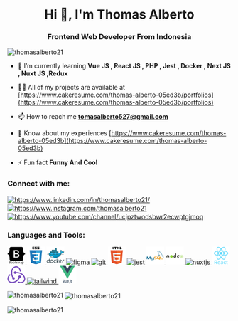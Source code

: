 <h1 align="center">Hi 👋, I'm Thomas Alberto</h1>
<h3 align="center">Frontend Web Developer From Indonesia</h3>

<p align="left"> <img src="https://komarev.com/ghpvc/?username=thomasalberto21&label=Profile%20views&color=0e75b6&style=flat" alt="thomasalberto21" /> </p>


- 🌱 I’m currently learning **Vue JS , React JS , PHP , Jest , Docker , Next JS , Nuxt JS ,Redux**

- 👨‍💻 All of my projects are available at [https://www.cakeresume.com/thomas-alberto-05ed3b/portfolios](https://www.cakeresume.com/thomas-alberto-05ed3b/portfolios)

- 📫 How to reach me **tomasalberto527@gmail.com**

- 📄 Know about my experiences [https://www.cakeresume.com/thomas-alberto-05ed3b](https://www.cakeresume.com/thomas-alberto-05ed3b)

- ⚡ Fun fact **Funny And Cool**

<h3 align="left">Connect with me:</h3>
<p align="left">
<a href="https://www.linkedin.com/in/thomasalberto21/" target="blank"><img align="center" src="https://raw.githubusercontent.com/rahuldkjain/github-profile-readme-generator/master/src/images/icons/Social/linked-in-alt.svg" alt="https://www.linkedin.com/in/thomasalberto21/" height="30" width="40" /></a>
<a href="https://www.instagram.com/thomasalberto21" target="blank"><img align="center" src="https://raw.githubusercontent.com/rahuldkjain/github-profile-readme-generator/master/src/images/icons/Social/instagram.svg" alt="https://www.instagram.com/thomasalberto21" height="30" width="40" /></a>
<a href="https://www.youtube.com/@thomasalberto21" target="blank"><img align="center" src="https://raw.githubusercontent.com/rahuldkjain/github-profile-readme-generator/master/src/images/icons/Social/youtube.svg" alt="https://www.youtube.com/channel/ucjpztwodsbwr2ecwptgjmoq" height="30" width="40" /></a>
</p>

<h3 align="left">Languages and Tools:</h3>
<p align="left"> <a href="https://getbootstrap.com" target="_blank" rel="noreferrer"> <img src="https://raw.githubusercontent.com/devicons/devicon/master/icons/bootstrap/bootstrap-plain-wordmark.svg" alt="bootstrap" width="40" height="40"/> </a> <a href="https://www.w3schools.com/css/" target="_blank" rel="noreferrer"> <img src="https://raw.githubusercontent.com/devicons/devicon/master/icons/css3/css3-original-wordmark.svg" alt="css3" width="40" height="40"/> </a> <a href="https://www.docker.com/" target="_blank" rel="noreferrer"> <img src="https://raw.githubusercontent.com/devicons/devicon/master/icons/docker/docker-original-wordmark.svg" alt="docker" width="40" height="40"/> </a> <a href="https://www.figma.com/" target="_blank" rel="noreferrer"> <img src="https://www.vectorlogo.zone/logos/figma/figma-icon.svg" alt="figma" width="40" height="40"/> </a> <a href="https://git-scm.com/" target="_blank" rel="noreferrer"> <img src="https://www.vectorlogo.zone/logos/git-scm/git-scm-icon.svg" alt="git" width="40" height="40"/> </a> <a href="https://www.w3.org/html/" target="_blank" rel="noreferrer"> <img src="https://raw.githubusercontent.com/devicons/devicon/master/icons/html5/html5-original-wordmark.svg" alt="html5" width="40" height="40"/> </a> <a href="https://jestjs.io" target="_blank" rel="noreferrer"> <img src="https://www.vectorlogo.zone/logos/jestjsio/jestjsio-icon.svg" alt="jest" width="40" height="40"/> </a> <a href="https://www.mysql.com/" target="_blank" rel="noreferrer"> <img src="https://raw.githubusercontent.com/devicons/devicon/master/icons/mysql/mysql-original-wordmark.svg" alt="mysql" width="40" height="40"/> </a>  <a href="https://nodejs.org" target="_blank" rel="noreferrer"> <img src="https://raw.githubusercontent.com/devicons/devicon/master/icons/nodejs/nodejs-original-wordmark.svg" alt="nodejs" width="40" height="40"/> </a> <a href="https://nuxtjs.org/" target="_blank" rel="noreferrer"> <img src="https://www.vectorlogo.zone/logos/nuxtjs/nuxtjs-icon.svg" alt="nuxtjs" width="40" height="40"/> </a> <a href="https://reactjs.org/" target="_blank" rel="noreferrer"> <img src="https://raw.githubusercontent.com/devicons/devicon/master/icons/react/react-original-wordmark.svg" alt="react" width="40" height="40"/> </a> <a href="https://redux.js.org" target="_blank" rel="noreferrer"> <img src="https://raw.githubusercontent.com/devicons/devicon/master/icons/redux/redux-original.svg" alt="redux" width="40" height="40"/> </a> <a href="https://tailwindcss.com/" target="_blank" rel="noreferrer"> <img src="https://www.vectorlogo.zone/logos/tailwindcss/tailwindcss-icon.svg" alt="tailwind" width="40" height="40"/> </a> <a href="https://vuejs.org/" target="_blank" rel="noreferrer"> <img src="https://raw.githubusercontent.com/devicons/devicon/master/icons/vuejs/vuejs-original-wordmark.svg" alt="vuejs" width="40" height="40"/> </a> </p>

<p><img align="left" src="https://github-readme-stats.vercel.app/api/top-langs?username=thomasalberto21&show_icons=true&locale=en&layout=compact" alt="thomasalberto21" /></p>

<p>&nbsp;<img align="center" src="https://github-readme-stats.vercel.app/api?username=thomasalberto21&show_icons=true&locale=en" alt="thomasalberto21" /></p>

<p><img align="center" src="https://github-readme-streak-stats.herokuapp.com/?user=thomasalberto21&" alt="thomasalberto21" /></p>
